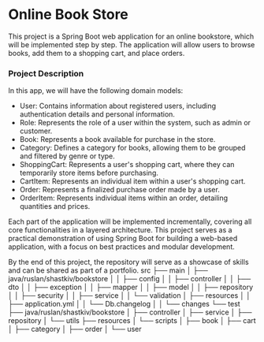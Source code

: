 # Online Book Store
This project is a Spring Boot web application for an online bookstore, which will be implemented step by step. The application will allow users to browse books, add them to a shopping cart, and place orders.

### Project Description

In this app, we will have the following domain models:

* User: Contains information about registered users, including authentication details and personal information.
* Role: Represents the role of a user within the system, such as admin or customer.
* Book: Represents a book available for purchase in the store.
* Category: Defines a category for books, allowing them to be grouped and filtered by genre or type.
* ShoppingCart: Represents a user's shopping cart, where they can temporarily store items before purchasing.
* CartItem: Represents an individual item within a user's shopping cart.
* Order: Represents a finalized purchase order made by a user.
* OrderItem: Represents individual items within an order, detailing quantities and prices.

Each part of the application will be implemented incrementally, covering all core functionalities in a layered architecture. This project serves as a practical demonstration of using Spring Boot for building a web-based application, with a focus on best practices and modular development.

By the end of this project, the repository will serve as a showcase of skills and can be shared as part of a portfolio.
src
├── main
│   ├── java/ruslan/shastkiv/bookstore
│   │   ├── config
│   │   ├── controller
│   │   ├── dto
│   │   ├── exception
│   │   ├── mapper
│   │   ├── model
│   │   ├── repository
│   │   ├── security
│   │   ├── service
│   │   └── validation
│   ├── resources
│   │   ├── application.yml
│   │   └── Db.changelog
│   │   └── changes
└── test
    ├── java/ruslan/shastkiv/bookstore 
    │   ├── controller 
    │   ├── service 
    │   ├── repository 
    │   └── utils 
    ├── resources 
    │   └── scripts 
    │       ├── book 
    │       ├── cart 
    │       ├── category 
    │       ├── order
    │       └── user
